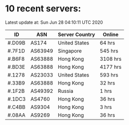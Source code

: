 # 10 recent servers:

Latest update at: Sun Jun 28 04:10:11 UTC 2020

| ID | ASN | Server Country | Online |
| -- | --- | -------------- | ------ |
| #.D09B | AS174 | United States | 64 hrs |
| #.7F1D | AS63949 | Singapore | 545 hrs |
| #.B6F8 | AS63888 | Hong Kong | 3108 hrs |
| #.BD3E | AS63888 | Hong Kong | 4177 hrs |
| #.1278 | AS23033 | United States | 593 hrs |
| #.33B9 | AS63888 | Hong Kong | 32 hrs |
| #.1F2B | AS49392 | Russia | 1 hrs |
| #.1DC3 | AS4760 | Hong Kong | 36 hrs |
| #.C4BB | AS9304 | Hong Kong | 3 hrs |
| #.08AA | AS9269 | Hong Kong | 36 hrs |

